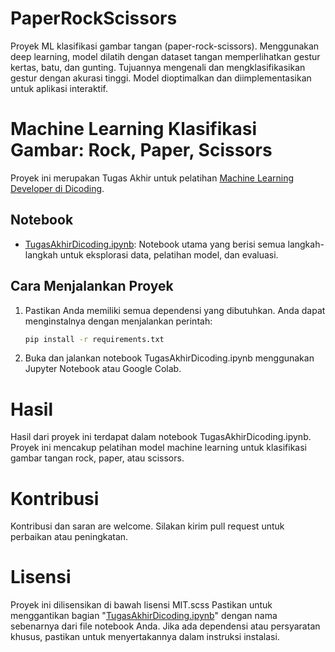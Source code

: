 # PaperRockScissors
Proyek ML klasifikasi gambar tangan (paper-rock-scissors). Menggunakan deep learning, model dilatih dengan dataset tangan memperlihatkan gestur kertas, batu, dan gunting. Tujuannya mengenali dan mengklasifikasikan gestur dengan akurasi tinggi. Model dioptimalkan dan diimplementasikan untuk aplikasi interaktif.

# Machine Learning Klasifikasi Gambar: Rock, Paper, Scissors

Proyek ini merupakan Tugas Akhir untuk pelatihan [Machine Learning Developer di Dicoding](https://www.dicoding.com/academies/184).

## Notebook

- [TugasAkhirDicoding.ipynb](TugasAkhirDicoding.ipynb): Notebook utama yang berisi semua langkah-langkah untuk eksplorasi data, pelatihan model, dan evaluasi.

## Cara Menjalankan Proyek

1. Pastikan Anda memiliki semua dependensi yang dibutuhkan. Anda dapat menginstalnya dengan menjalankan perintah:

   ```bash
   pip install -r requirements.txt
1. Buka dan jalankan notebook TugasAkhirDicoding.ipynb menggunakan Jupyter Notebook atau Google Colab.
   
# Hasil
Hasil dari proyek ini terdapat dalam notebook TugasAkhirDicoding.ipynb. Proyek ini mencakup pelatihan model machine learning untuk klasifikasi gambar tangan rock, paper, atau scissors.

# Kontribusi
Kontribusi dan saran are welcome. Silakan kirim pull request untuk perbaikan atau peningkatan.

# Lisensi
Proyek ini dilisensikan di bawah lisensi MIT.scss
Pastikan untuk menggantikan bagian "[TugasAkhirDicoding.ipynb](TugasAkhirDicoding.ipynb)" dengan nama sebenarnya dari file notebook Anda. Jika ada dependensi atau persyaratan khusus, pastikan untuk menyertakannya dalam instruksi instalasi.
